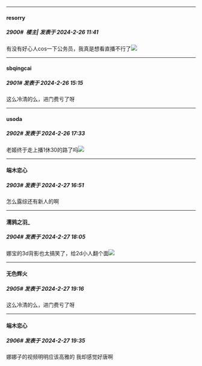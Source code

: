 ﻿
*****

####  resorry  
##### 2900#         楼主| 发表于 2024-2-26 11:41

有没有好心人cos一下公务员，我真是想看直播不行了<img src="https://static.saraba1st.com/image/smiley/face2017/138.png" referrerpolicy="no-referrer">


*****

####  sbqingcai  
##### 2901#       发表于 2024-2-26 15:15

这么冷清的么，进门费亏了呀


*****

####  usoda  
##### 2902#       发表于 2024-2-26 17:33

老姬终于走上播1休30的路了吗<img src="https://static.saraba1st.com/image/smiley/face2017/261.png" referrerpolicy="no-referrer">


*****

####  端木恋心  
##### 2903#       发表于 2024-2-27 16:51

怎么露综还有新人的啊


*****

####  濡鸦之羽_  
##### 2904#       发表于 2024-2-27 18:05

娜宝的3d背影也太搞笑了，给2d小人翻个面<img src="https://static.saraba1st.com/image/smiley/face2017/067.png" referrerpolicy="no-referrer">


*****

####  无色辉火  
##### 2905#       发表于 2024-2-27 19:16

这么冷清的么，进门费亏了呀


*****

####  端木恋心  
##### 2906#       发表于 2024-2-27 19:35

娜娜子的视频明明应该高雅的
我却感觉好唐啊

